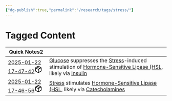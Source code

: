 ```yaml
---
{"dg-publish":true,"permalink":"/research/tags/stress/"}
---
```


# Tagged Content
<div><table class="dataview table-view-table"><thead class="table-view-thead"><tr class="table-view-tr-header"><th class="table-view-th"><span>Quick Notes</span><span class="dataview small-text">2</span></th><th class="table-view-th"><span></span></th></tr></thead><tbody class="table-view-tbody"><tr><td><span><a data-tooltip-position="top" aria-label="Research/Quick Notes/2025-01-22 17-47-42.md" data-href="Research/Quick Notes/2025-01-22 17-47-42.md" href="Research/Quick Notes/2025-01-22 17-47-42.md" class="internal-link" target="_blank" rel="noopener nofollow" fileclass-name="Research Links">2025-01-22 17-47-42</a><a class="metadata-menu fileclass-icon"><svg xmlns="http://www.w3.org/2000/svg" width="24" height="24" viewBox="0 0 24 24" fill="none" stroke="currentColor" stroke-width="2" stroke-linecap="round" stroke-linejoin="round" class="svg-icon lucide-package"><path d="m7.5 4.27 9 5.15"></path><path d="M21 8a2 2 0 0 0-1-1.73l-7-4a2 2 0 0 0-2 0l-7 4A2 2 0 0 0 3 8v8a2 2 0 0 0 1 1.73l7 4a2 2 0 0 0 2 0l7-4A2 2 0 0 0 21 16Z"></path><path d="m3.3 7 8.7 5 8.7-5"></path><path d="M12 22V12"></path></svg></a></span></td><td><span><a data-href="Glucose" href="Glucose" class="internal-link" target="_blank" rel="noopener nofollow">Glucose</a> suppresses the <a data-href="Stress" href="Stress" class="internal-link" target="_blank" rel="noopener nofollow">Stress</a>-induced stimulation of <a data-href="Hormone-Sensitive Lipase (HSL" href="Hormone-Sensitive Lipase (HSL" class="internal-link" target="_blank" rel="noopener nofollow">Hormone-Sensitive Lipase (HSL</a>, likely via <a data-href="Insulin" href="Insulin" class="internal-link" target="_blank" rel="noopener nofollow">Insulin</a></span></td></tr><tr><td><span><a data-tooltip-position="top" aria-label="Research/Quick Notes/2025-01-22 17-46-56.md" data-href="Research/Quick Notes/2025-01-22 17-46-56.md" href="Research/Quick Notes/2025-01-22 17-46-56.md" class="internal-link" target="_blank" rel="noopener nofollow" fileclass-name="Research Links">2025-01-22 17-46-56</a><a class="metadata-menu fileclass-icon"><svg xmlns="http://www.w3.org/2000/svg" width="24" height="24" viewBox="0 0 24 24" fill="none" stroke="currentColor" stroke-width="2" stroke-linecap="round" stroke-linejoin="round" class="svg-icon lucide-package"><path d="m7.5 4.27 9 5.15"></path><path d="M21 8a2 2 0 0 0-1-1.73l-7-4a2 2 0 0 0-2 0l-7 4A2 2 0 0 0 3 8v8a2 2 0 0 0 1 1.73l7 4a2 2 0 0 0 2 0l7-4A2 2 0 0 0 21 16Z"></path><path d="m3.3 7 8.7 5 8.7-5"></path><path d="M12 22V12"></path></svg></a></span></td><td><span><a data-href="Stress" href="Stress" class="internal-link" target="_blank" rel="noopener nofollow">Stress</a> stimulates <a data-href="Hormone-Sensitive Lipase (HSL" href="Hormone-Sensitive Lipase (HSL" class="internal-link" target="_blank" rel="noopener nofollow">Hormone-Sensitive Lipase (HSL</a>, likely via <a data-href="Catecholamines" href="Catecholamines" class="internal-link" target="_blank" rel="noopener nofollow">Catecholamines</a></span></td></tr></tbody></table></div>

